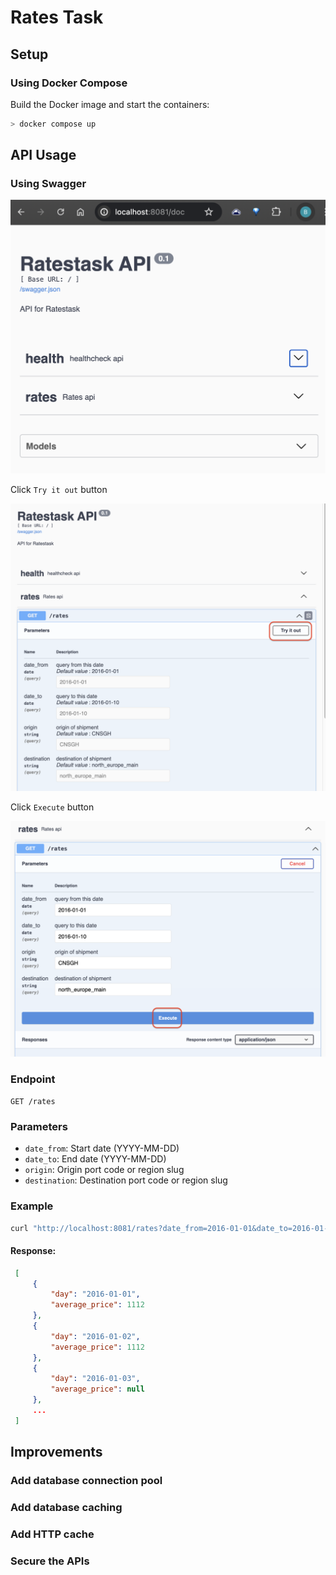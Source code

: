 # Rates Task

## Setup

### Using Docker Compose

Build the Docker image and start the containers:
```sh                                                                                                                                           
> docker compose up                                                                                                                        
```                                                                                                                                                
                                                                                                                                          


## API Usage

### Using Swagger

![alt text](docs/image1.png)


Click `Try it out` button

![alt text](docs/image2.png)


Click `Execute` button

![alt text](docs/image3.png)


### Endpoint

`GET /rates`

### Parameters

- `date_from`: Start date (YYYY-MM-DD)
- `date_to`: End date (YYYY-MM-DD)
- `origin`: Origin port code or region slug
- `destination`: Destination port code or region slug

### Example

 ```sh                                                                                                                                                  
 curl "http://localhost:8081/rates?date_from=2016-01-01&date_to=2016-01-10&origin=CNSGH&destination=north_europe_main"
 ```

#### Response:
```json
 [                                                                                                                                                      
     {                                                                                                                                                  
         "day": "2016-01-01",                                                                                                                           
         "average_price": 1112                                                                                                                          
     },                                                                                                                                                 
     {                                                                                                                                                  
         "day": "2016-01-02",                                                                                                                           
         "average_price": 1112                                                                                                                          
     },                                                                                                                                                 
     {                                                                                                                                                  
         "day": "2016-01-03",                                                                                                                           
         "average_price": null                                                                                                                          
     },                                                                                                                                                 
     ...                                                                                                                                                
 ]
```


## Improvements

### Add database connection pool
### Add database caching
### Add HTTP cache
### Secure the APIs

